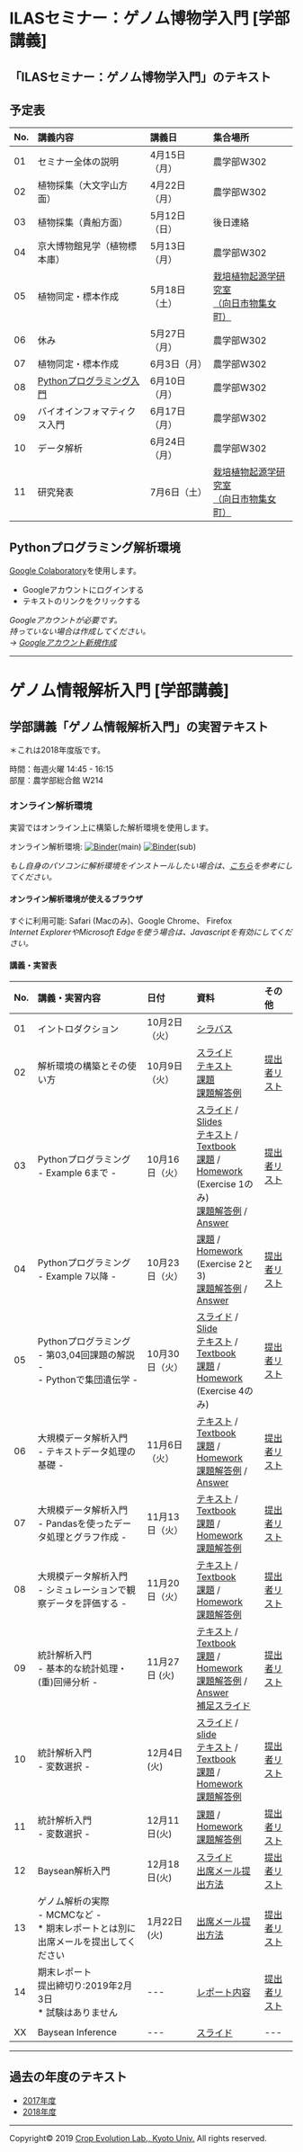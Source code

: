<a name="section1"></a>
ILASセミナー：ゲノム博物学入門 [学部講義]
====
## 「ILASセミナー：ゲノム博物学入門」のテキスト

## 予定表
| No. | 講義内容 | 講義日 | 集合場所 |
|:---|:---|:---|:---|
| 01 | セミナー全体の説明 | 4月15日（月）| 農学部W302 |
| 02 | 植物採集（大文字山方面）| 4月22日（月） | 農学部W302 |
| 03 | 植物採集（貴船方面）| 5月12日（日） | 後日連絡 |
| 04 | 京大博物館見学（植物標本庫） | 5月13日（月） | 農学部W302 |
| 05 | 植物同定・標本作成 | 5月18日（土） | [栽培植物起源学研究室<br>（向日市物集女町）](http://www.crop-evolution.kais.kyoto-u.ac.jp/) |
| 06 | 休み | 5月27日（月） | 農学部W302 |
| 07 | 植物同定・標本作成 | 6月3日（月） | 農学部W302 |
| 08 | [Pythonプログラミング入門](https://colab.research.google.com/drive/1hUePEy4zps3Iw576cDs71EOEDQWp32Ru) | 6月10日（月） | 農学部W302 |
| 09 | バイオインフォマティクス入門 | 6月17日（月） | 農学部W302 |
| 10 | データ解析 | 6月24日（月） | 農学部W302 |
| 11 | 研究発表 | 7月6日（土） | [栽培植物起源学研究室<br>（向日市物集女町）](http://www.crop-evolution.kais.kyoto-u.ac.jp/) |

## Pythonプログラミング解析環境
[Google Colaboratory](https://colab.research.google.com/notebooks/welcome.ipynb)を使用します。  
- Googleアカウントにログインする
- テキストのリンクをクリックする

*Googleアカウントが必要です。  
持っていない場合は作成してください。  
→
[Googleアカウント新規作成](https://accounts.google.com/signup/v2/webcreateaccount?continue=https%3A%2F%2Fwww.google.co.jp%2F&hl=ja&gmb=exp&biz=false&flowName=GlifWebSignIn&flowEntry=SignUp)*








---

<a name="section2"></a>
 ゲノム情報解析入門 [学部講義]
====

## 学部講義「ゲノム情報解析入門」の実習テキスト
＊これは2018年度版です。

時間：毎週火曜 14:45 - 16:15  
部屋：農学部総合館 W214  

### オンライン解析環境
実習ではオンライン上に構築した解析環境を使用します。  

オンライン解析環境:   [![Binder](https://mybinder.org/badge.svg)](https://mybinder.org/v2/gh/CropEvol/bioinfo_env0.git/master?filepath=index.ipynb)(main)
[![Binder](https://mybinder.org/badge.svg)](https://mybinder.org/v2/gh/CropEvol/bioinfo_env1.git/master?filepath=index.ipynb)(sub)

*もし自身のパソコンに解析環境をインストールしたい場合は、[こちら](textbook_2018/02_install.md)を参考にしてください。*

#### オンライン解析環境が使えるブラウザ
すぐに利用可能: Safari (Macのみ)、Google Chrome、 Firefox  
*Internet ExplorerやMicrosoft Edgeを使う場合は、Javascriptを有効にしてください。*

#### 講義・実習表
| No. | 講義・実習内容 | 日付 | 資料 | その他 |
|:---|:---|:---|:---|:---|
|01| イントロダクション | 10月2日（火）| [シラバス](https://ocw.kyoto-u.ac.jp/syllabuses/111/7/5323000) ||
|02| 解析環境の構築とその使い方 | 10月9日（火）| [スライド](textbook_2018/02_setup/02_intro_bioinfo.pdf)<br>[テキスト](textbook_2018/02_setup/02_intro_jupyter.ipynb)<br>[課題](textbook_2018/02_setup/02_intro_jupyter_hw.ipynb)<br>[課題解答例](textbook_2018/02_setup/02_intro_jupyter_hw_ans.ipynb) | [提出者リスト](https://drive.google.com/file/d/1A-f0hELsLZJgVnHd2ZRB8ICCv-4FdcNd/view?usp=sharing) |
|03| Pythonプログラミング<br> - Example 6まで - | 10月16日（火）| [スライド](textbook_2018/03_japanese/1_introduction.pdf) / [Slides](textbook_2018/03_english/1_introduction.pdf)<br>[テキスト](textbook_2018/03_japanese/2_python_examples.ipynb) / [Textbook](textbook_2018/03_english/2_python_examples.ipynb)<br>[課題](textbook_2018/03_japanese/3_python_exercises.ipynb) / [Homework](textbook_2018/03_english/3_python_exercises.ipynb)<br>(Exercise 1のみ)<br>[課題解答例](textbook_2018/03_japanese/3.1_python_answers.md) / [Answer](textbook_2018/03_english/3.1_python_answers.md) | [提出者リスト](https://drive.google.com/file/d/1lrG5DIuVSXnEDqtEi6ahgwUJvylVobyX/view?usp=sharing) |
|04| Pythonプログラミング<br> - Example 7以降 - | 10月23日（火）|[課題](textbook_2018/03_japanese/4_python_exercises.ipynb) / [Homework](textbook_2018/03_english/4_python_exercises.ipynb)<br>(Exercise 2と3)<br>[課題解答例](textbook_2018/03_japanese/4.1_python_answers.ipynb) / [Answer](textbook_2018/03_english/4.1_python_answers.ipynb)| [提出者リスト](https://drive.google.com/open?id=1Rp_FyN2vIVBWoDgdubjrMmxam35fdJlp) |
|05| Pythonプログラミング<br> - 第03,04回課題の解説 -<br> - Pythonで集団遺伝学 - | 10月30日（火）| [スライド](textbook_2018/03_japanese/5_practice.pdf) / [Slide](textbook_2018/03_english/5_practice.pdf)<br>[テキスト](textbook_2018/03_japanese/6_python_practice.ipynb) / [Textbook](textbook_2018/03_english/6_python_practice.ipynb)<br>[課題](textbook_2018/03_japanese/7_genome_scan.ipynb)  / [Homework](textbook_2018/03_english/7_genome_scan.ipynb)<br>(Exercise 4のみ) |[提出者リスト](https://drive.google.com/open?id=1X3lXhqw48WeEVz5gChDYj6ud4Aa52pm7)|
|06|大規模データ解析入門<br>- テキストデータ処理の基礎 - | 11月6日（火）| [テキスト](textbook_2018/06_large_data_analysis/01_large_data_analysis_ja.ipynb) / [Textbook](textbook_2018/06_large_data_analysis/01_large_data_analysis_en.ipynb)<br>[課題](textbook_2018/06_large_data_analysis/01_large_data_analysis_hw_ja.ipynb) / [Homework](textbook_2018/06_large_data_analysis/01_large_data_analysis_hw_en.ipynb)<br>[課題解答例](textbook_2018/06_large_data_analysis/01_large_data_analysis_hw_ans_ja.ipynb) / [Answer](06_large_data_analysis/01_large_data_analysis_hw_ans_en.ipynb) | [提出者リスト](https://drive.google.com/open?id=1YXtyPL7hZfW1wcnymOerupTsutQRulRy) |
|07|大規模データ解析入門<br>- Pandasを使ったデータ処理とグラフ作成 -| 11月13日（火）| [テキスト](textbook_2018/07_large_data_analysis/02_large_data_analysis_ja.ipynb) / [Textbook](textbook_2018/07_large_data_analysis/02_large_data_analysis_en.ipynb)<br>[課題](textbook_2018/07_large_data_analysis/02_large_data_analysis_hw_ja.ipynb) / [Homework](textbook_2018/07_large_data_analysis/02_large_data_analysis_hw_en.ipynb)<br>[課題解答例](textbook_2018/07_large_data_analysis/02_large_data_analysis_hw_ans_ja.ipynb) |[提出者リスト](https://drive.google.com/file/d/1c1YJTN4lA0HXcSt6COZr8IucFqS8qS5o/view?usp=sharing)|
|08|大規模データ解析入門<br>- シミュレーションで観察データを評価する -| 11月20日（火）| [テキスト](textbook_2018/08_large_data_analysis/03_large_data_analysis_ja.ipynb) / [Textbook](textbook_2018/08_large_data_analysis/03_large_data_analysis_en.ipynb)<br>[課題](textbook_2018/08_large_data_analysis/03_large_data_analysis_hw_ja.ipynb) / [Homework](textbook_2018/08_large_data_analysis/03_large_data_analysis_hw_ja.ipynb)<br>[課題解答例](textbook_2018/08_large_data_analysis/03_large_data_analysis_hw_ans_ja.ipynb) | [提出者リスト](https://drive.google.com/open?id=16Qy4GQ-vjqhSVAJUx_I6fsRtIXtccMoe) |
|09|統計解析入門<br>- 基本的な統計処理・(重)回帰分析 -| 11月27日 (火) | [テキスト](textbook_2018/09_statistics/01_statistics_ja.ipynb) / [Textbook](textbook_2018/09_statistics/01_statistics_en.ipynb)<br>[課題](textbook_2018/09_statistics/01_statistics_hw_ja.ipynb) / [Homework](textbook_2018/09_statistics/01_statistics_hw_en.ipynb)<br> [課題解答例](textbook_2018/09_statistics/01_statistics_hw_ans_ja.ipynb) / [Answer](textbook_2018/09_statistics/01_statistics_hw_ans_en.ipynb) <br> [補足スライド](textbook_2018/09_statistics/lecture9_sup.pdf)| [提出者リスト](https://drive.google.com/open?id=1QLVuCE-RuPSSZbW2BF_r2qTCiOSp9T6E) |
|10|統計解析入門<br>- 変数選択 -| 12月4日(火) | [スライド](textbook_2018/10_statistics/lecture10.pdf) / [slide](textbook_2018/10_statistics/lecture10_en.pdf)<br>[テキスト](textbook_2018/10_statistics/02_statistics_ja.ipynb) / [Textbook](textbook_2018/10_statistics/02_statistics_en.ipynb)<br>[課題](textbook_2018/10_statistics/02_statistics_hw_ja.ipynb) / [Homework](textbook_2018/10_statistics/02_statistics_hw_en.ipynb)<br> [課題解答例](textbook_2018/10_statistics/02_statistics_hw_ans_ja.ipynb)| [提出者リスト](https://drive.google.com/open?id=15Kx-FwRg5DHtcsgdUGR6JsPRwD9eVptT) |
|11|統計解析入門<br>- 変数選択 -| 12月11日(火) |[課題](textbook_2018/11_statistics/03_statistics_hw_ja.ipynb) / [Homework](textbook_2018/11_statistics/03_statistics_hw_en.ipynb)<br> [課題解答例](textbook_2018/11_statistics/03_statistics_hw_ans_ja.ipynb)|[提出者リスト](https://drive.google.com/open?id=1xaFrkqD64ekHvauVZNCommjdF0nQ7ONM)|
|12| Baysean解析入門 | 12月18日(火) |[スライド](textbook_2018/99_etc/RT_slides_181204.pdf)<br>[出席メール提出方法](textbook_2018/99_etc/12_submit.md)|[提出者リスト](https://drive.google.com/open?id=1qnSR-wj5U_g_pQWki2l4YiUdAwHYBZZ4)|
|13| ゲノム解析の実際<br>- MCMCなど -<br>* 期末レポートとは別に出席メールを提出してください | 1月22日(火) |[出席メール提出方法](textbook_2018/99_etc/13_submit.md)|[提出者リスト](https://drive.google.com/open?id=1g6n0nyNe7l3sJO9fsoMKOfEobPmztksB)|
|14| 期末レポート<br>提出締切り:2019年2月3日<br>* 試験はありません | --- |[レポート内容](textbook_2018/99_etc/14_report.md)|[提出者リスト](https://drive.google.com/open?id=1nZN7F2-ViEXkEQmkxoi3-a1W_K7qgVax)|
||||||
|XX| Baysean Inference | --- | [スライド](textbook_2018/99_etc/RT_slides_181204.pdf) |---|

---

<a name="section4"></a>
## 過去の年度のテキスト
- [2017年度](https://github.com/CropEvol/lecture/tree/2017)
- [2018年度](https://github.com/CropEvol/lecture/tree/2018)

---
Copyright&copy; 2019 [Crop Evolution Lab., Kyoto Univ.](http://www.crop-evolution.kais.kyoto-u.ac.jp/) All rights reserved.
